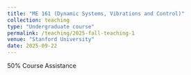 ```yaml
---
title: "ME 161 (Dynamic Systems, Vibrations and Control)"
collection: teaching
type: "Undergraduate course"
permalink: /teaching/2025-fall-teaching-1
venue: "Stanford University"
date: 2025-09-22
---
```


50% Course Assistance